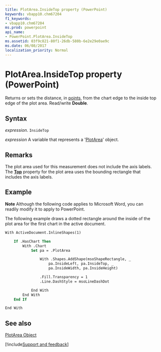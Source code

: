 ```yaml
---
title: PlotArea.InsideTop property (PowerPoint)
keywords: vbapp10.chm67204
f1_keywords:
- vbapp10.chm67204
ms.prod: powerpoint
api_name:
- PowerPoint.PlotArea.InsideTop
ms.assetid: 03f9c821-80f1-26db-580b-6e2e29e0ae9c
ms.date: 06/08/2017
localization_priority: Normal
---
```



# PlotArea.InsideTop property (PowerPoint)

Returns or sets the distance, in [points](../language/glossary/vbe-glossary.md#point), from the chart edge to the inside top edge of the plot area. Read/write  **Double**.


## Syntax

_expression_. `InsideTop`

 _expression_ A variable that represents a '[PlotArea](PowerPoint.PlotArea.md)' object.


## Remarks

The plot area used for this measurement does not include the axis labels. The  **[Top](PowerPoint.PlotArea.Top.md)** property for the plot area uses the bounding rectangle that includes the axis labels.


## Example




 **Note**  Although the following code applies to Microsoft Word, you can readily modify it to apply to PowerPoint.

The following example draws a dotted rectangle around the inside of the plot area for the first chart in the active document.




```vb
With ActiveDocument.InlineShapes(1)

    If .HasChart Then
        With .Chart
            Set pa = .PlotArea

                With .Shapes.AddShape(msoShapeRectangle, _
                    pa.InsideLeft, pa.InsideTop, _
                    pa.InsideWidth, pa.InsideHeight)

                .Fill.Transparency = 1
                .Line.DashStyle = msoLineDashDot

            End With
        End With
    End If

End With
```


## See also


[PlotArea Object](PowerPoint.PlotArea.md)

[!include[Support and feedback](~/includes/feedback-boilerplate.md)]